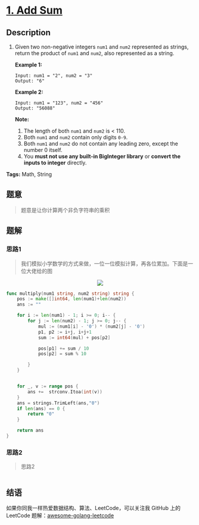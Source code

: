 # [1. Add Sum][title]

## Description

1. Given two non-negative integers `num1` and `num2` represented as strings, return the product of `num1` and `num2`, also represented as a string.

   **Example 1:**

   ```
   Input: num1 = "2", num2 = "3"
   Output: "6"
   ```

   **Example 2:**

   ```
   Input: num1 = "123", num2 = "456"
   Output: "56088"
   ```

   **Note:**

   1. The length of both `num1` and `num2` is < 110.
   2. Both `num1` and `num2` contain only digits `0-9`.
   3. Both `num1` and `num2` do not contain any leading zero, except the number 0 itself.
   4. You **must not use any built-in BigInteger library** or **convert the inputs to integer** directly.

**Tags:** Math, String

## 题意
>题意是让你计算两个非负字符串的乘积

## 题解

### 思路1
> 我们模拟小学数学的方式来做，一位一位模拟计算，再各位累加。下面是一位大佬给的图

<div align=center>
<img src="https://github.com/kylesliu/awesome-golang-leetcode/blob/master/assets/images/0043-Solution.jpg"></img>
</div>

```go
func multiply(num1 string, num2 string) string {
	pos := make([]int64, len(num1)+len(num2))
	ans := ""

	for i := len(num1) - 1; i >= 0; i-- {
		for j := len(num2) - 1; j >= 0; j-- {
			mul := (num1[i] - '0') * (num2[j] - '0')
			p1, p2 := i+j, i+j+1
			sum := int64(mul) + pos[p2]

			pos[p1] += sum / 10
			pos[p2] = sum % 10

		}
	}


	for _, v := range pos {
		ans +=  strconv.Itoa(int(v))
	}
	ans = strings.TrimLeft(ans,"0")
	if len(ans) == 0 {
		return "0"
	}

	return ans
}
```

### 思路2
> 思路2
```go

```

## 结语

如果你同我一样热爱数据结构、算法、LeetCode，可以关注我 GitHub 上的 LeetCode 题解：[awesome-golang-leetcode][me]

[title]: https://leetcode.com/problems/two-sum/description/
[me]: https://github.com/kylesliu/awesome-golang-leetcode
